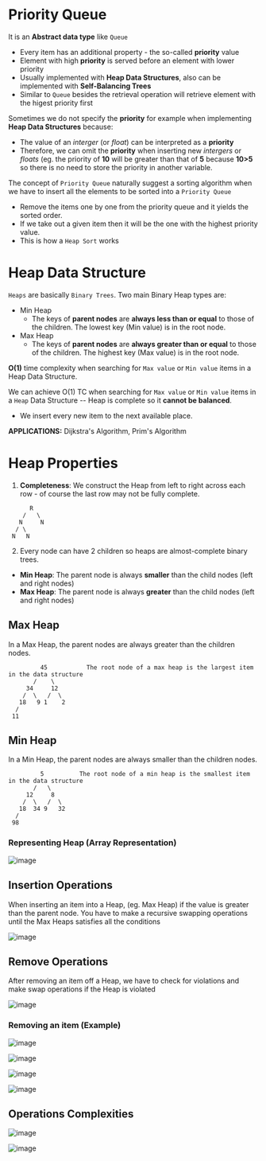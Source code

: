 # Priority Queue
It is an **Abstract data type** like `Queue`
- Every item has an additional property - the so-called **priority** value
- Element with high **priority** is served before an element with lower priority
- Usually implemented with **Heap Data Structures**, also can be implemented with **Self-Balancing Trees**
- Similar to `Queue` besides the retrieval operation will retrieve element with the higest priority first

Sometimes we do not specify the **priority** for example when implementing **Heap Data Structures** because:
- The value of an _interger_ (or _float_) can be interpreted as a **priority**
- Therefore, we can omit the **priority** when inserting new _intergers_ or _floats_ (eg. the priority of **10** will be greater than that of **5** because **10>5** so there is no need to store the priority in another variable.

The concept of `Priority Queue` naturally suggest a sorting algorithm when we have to insert all the elements to be sorted into a `Priority Queue`
- Remove the items one by one from the priority queue and it yields the sorted order.
- If we take out a given item then it will be the one with the highest priority value.
- This is how a `Heap Sort` works


# Heap Data Structure
`Heaps` are basically `Binary Trees`. Two main Binary Heap types are:
- Min Heap
  - The keys of **parent nodes** are **always less than or equal** to those of the children. The lowest key (Min value) is in the root node.
- Max Heap
  - The keys of **parent nodes** are **always greater than or equal** to those of the children. The highest key (Max value) is in the root node.

**O(1)** time complexity when searching for `Max value` or `Min value` items in a Heap Data Structure.

We can achieve O(1) TC when searching for `Max value` or `Min value` items in a `Heap` Data Structure
-- Heap is complete so it **cannot be balanced**.
- We insert every new item to the next available place.

**APPLICATIONS:** Dijkstra's Algorithm, Prim's Algorithm

# Heap Properties
1. **Completeness**: We construct the Heap from left to right across each row - of course the last row may not be fully complete.
```
      R
    /   \
   N     N
  / \    
 N   N    
```
2. Every node can have 2 children so heaps are almost-complete binary trees.
  - **Min Heap**: The parent node is always **smaller** than the child nodes (left and right nodes)
  - **Max Heap**: The parent node is always **greater** than the child nodes (left and right nodes)
  
## Max Heap

In a Max Heap, the parent nodes are always greater than the children nodes.
```
         45           The root node of a max heap is the largest item in the data structure
       /    \
     34     12
    /  \   /  \
   18   9 1    2
  / 
 11  
```

## Min Heap

In a Min Heap, the parent nodes are always smaller than the children nodes.

```
         5          The root node of a min heap is the smallest item in the data structure
       /   \
     12     8
    /  \   /  \
   18  34 9   32
  / 
 98
```
### Representing Heap (Array Representation)

![image](https://user-images.githubusercontent.com/59940078/177038032-b3c51218-cbf6-4ff3-9dd0-b18a50a86296.png)

## Insertion Operations
When inserting an item into a Heap, (eg. Max Heap) if the value is greater than the parent node. You have to make a recursive swapping operations until the Max Heaps satisfies all the conditions

![image](https://user-images.githubusercontent.com/59940078/177038352-726554b3-f1d7-4136-8885-409783244bf6.png)

## Remove Operations
After removing an item off a Heap, we have to check for violations and make swap operations if the Heap is violated

![image](https://user-images.githubusercontent.com/59940078/177038383-72841b0d-9d7b-427d-9536-797b43a4fb81.png)

### Removing an item (Example)

![image](https://user-images.githubusercontent.com/59940078/177041331-8b15ff1a-7563-49bd-ac39-55a6daf77177.png)

![image](https://user-images.githubusercontent.com/59940078/177041098-523c76af-8a6a-4a3f-90e5-39adce549a86.png)

![image](https://user-images.githubusercontent.com/59940078/177041361-d3e56fd4-e405-4069-81c9-e100af8bbed5.png)

![image](https://user-images.githubusercontent.com/59940078/177041366-3b604824-ca9e-4580-91a2-a8823eb643fa.png)

## Operations Complexities

![image](https://user-images.githubusercontent.com/59940078/177042127-cde2a2ca-a8fd-47f9-9274-312145787bbe.png)

![image](https://user-images.githubusercontent.com/59940078/177042274-7c752d14-0eee-4f9d-b6d0-8db2b35a738e.png)
